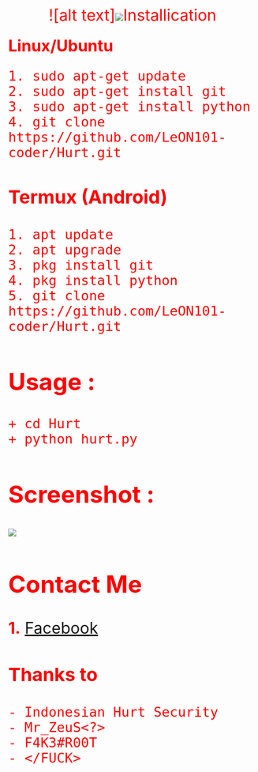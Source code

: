 <p align="center"><font color="red" size="6">
  ![alt text]<img src="https://raw.githubusercontent.com/LeON101-coder/Hurt/blob/master/image/ScreenShot110001110111.jpg?raw=true)

 
Coded by: LeON | Aqnes
</p></font>

## Installication
### Linux/Ubuntu
``` Linux
1. sudo apt-get update
2. sudo apt-get install git
3. sudo apt-get install python
4. git clone https://github.com/LeON101-coder/Hurt.git
```

### Termux (Android)
```
1. apt update
2. apt upgrade
3. pkg install git
4. pkg install python
5. git clone https://github.com/LeON101-coder/Hurt.git
```

## Usage :
``` Usage
+ cd Hurt
+ python hurt.py
```

## Screenshot :
<img src="https://raw.githubusercontent.com/LeON101-coder/Hurt/blob/master/image/Screenshot_20200409_124144.jpg">

## Contact Me

<b>1.</b> <a href="https://m.facebook.com/leon101.coder">Facebook</a>


### Thanks to
``` Thanks to
- Indonesian Hurt Security
- Mr_ZeuS<?>
- F4K3#R00T
- </FUCK>
```
